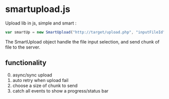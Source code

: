 # smartupload.js

Upload lib in js, simple and smart :

```javascript
var smartUp = new SmartUpload("http://target/upload.php", "inputFileId");
```

The SmartUpload object handle the file input selection, and send chunk of file to the server.

functionality
-------------

0. async/sync upload
0. auto retry when upload fail
0. choose a size of chunk to send
0. catch all events to show a progress/status bar
